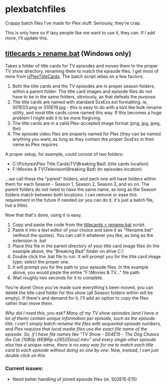 # plexbatchfiles
Crappy batch files I've made for Plex stuff. Seriously, they're crap.

This is only here so if lazy people like me want to use it, they can. If I add more, I'll update this.


## [titlecards > rename.bat](https://github.com/Extremity/plexbatchfiles/blob/main/titlecards/rename.bat) (Windows only)

Takes a folder of title cards for TV episodes and moves them to the proper TV show directory, renaming them to match the episode files. I get most of mine from [r/PlexTitleCards](https://www.reddit.com/r/PlexTitleCards/). The batch script relies on a few factors:

1) Both the title cards and the TV episodes are in proper season folders, within a parent folder. The title card images and episode files do not have to be in the same folders, obviously, as that defeats the purpose.
2) The title cards are named with standard SxxExx.ext formatting. ie, S01E03.png or S10E19.jpg - this is easy to do with a tool like bulk rename utility, and most title cards come named this way. If this becomes a huge problem I might edit it to be more forgiving.
3) The title cards are in a valid Plex-accepted image format (png, jpg, jpeg, tbn)
4) The episode video files are properly named for Plex (they can be named anything you want, as long as they contain the proper SxxExx in their name as Plex requires

A proper setup, for example, could consist of two folders:

- C:\Pictures\Plex Title Cards\TV\Breaking Bad\ (title cards location)
- F:\Movies & TV\Television\Breaking Bad\ (tv episodes location)

...we call these the "parent" folders, and each one will have folders within them for each Season - Season 1, Season 2, Season 3, and so on. The parent folders do not need to have the same name, as long as the Season folders match between both locations. I can remove or ease this requirement in the future if needed (or you can do it, it's just a batch file, live a little).

Now that that's done, using it is easy.

1) Copy and paste the code from the [titlecards > rename.bat](https://github.com/Extremity/plexbatchfiles/blob/main/titlecards/rename.bat) script.
2) Paste it into a text editor of your choice and save it as "filename.bat" (without the quotes). You can call it whatever you like, as long as the extension is .bat
3) Place this file in the parent directory of your title card image files (in the example above, the "Breaking Bad" folder on drive C:)
4) Double click the .bat file to run. It will prompt you for the title card image type; select the proper one.
5) It will prompt you for the path to your episode files. In the example above, you would paste the entire "F:\Movies & TV\..." file path.
6) Wait roughly two seconds for it to complete. 

You're done! Once you've made sure everything's been moved, you can delete the title card folder for this show (all Season folders within will be empty). If there's and demand for it, I'll add an option to copy the files rather than move them.

*Why did I need this, you ask? Many of my TV show episodes (and I have a lot of them) contain unique information per episode, such as the episode title. I can't simply batch-rename the files with sequential episode numbers, and Plex requires that local media files use the exact file name of the episode. So, if I have file names like "TV Show - S04E15 - The Dog Chases the Cat [1080p WEBRip x265][Derp].mkv" and every single other episode also has a unique name, there is no easy way for me to match each title card to each episode without doing so one by one. Now, instead, I can just double click on this.*

### Current issues:
- Need better handling of joined episode files (ie, S02E15-E15)
